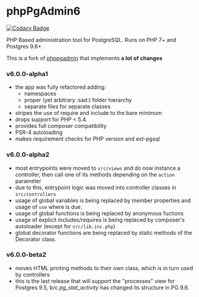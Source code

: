 # phpPgAdmin6

[![Codacy Badge](https://api.codacy.com/project/badge/Grade/289a56c1c7d94216b3d089c220689e9e)](https://www.codacy.com/app/amenadiel/phpPgAdmin6?utm_source=github.com&amp;utm_medium=referral&amp;utm_content=HuasoFoundries/phpPgAdmin6&amp;utm_campaign=Badge_Grade)

PHP Based administration tool for PostgreSQL. Runs on PHP 7+ and Postgres 9.6+.

This is a fork of [phppgadmin](https://github.com/phppgadmin/phppgadmin) that implements **a lot of changes**

### v6.0.0-alpha1

- the app was fully refactored adding:
    - namespaces
    - proper (yet arbitrary :sad:) folder hierarchy
    - separate files for separate classes
- stripes the use of require and include to the bare minimum
- drops support for PHP < 5.4.
- provides full composer compatibility
- PSR-4 autoloading
- makes requirement checks for PHP version and ext-pgsql


### v6.0.0-alpha2

- most entrypoints were moved to `src/views` and do now instance a controller, then call one of its methods depending on the `action` parameter
- due to this, entrypoint logic was moved into controller classes in  `src/controllers`
- usage of global variables is being replaced by member properties and usage of `use` where is due.
- usage of global functions is being replaced by anonymous fuctions 
- usage of explicit includes/requires is being replaced by composer's autoloader (except for `src/lib.inc.php`)
- global decorator functions are being replaced by static methods of the Decorator class. 

### v6.0.0-beta2

- moves HTML printing methods to their own class, which is in turn used by controllers
- this is the last release that will support the "processes" view for Postgres 9.5, b/c *pg_stat_activity* has changed its structure in PG 9.6.